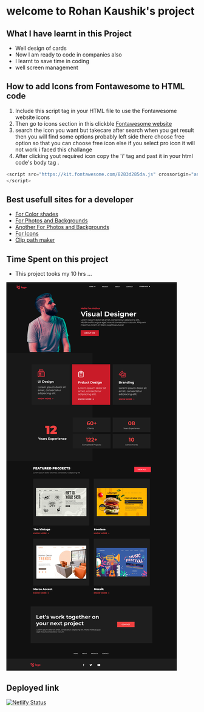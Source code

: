 # welcome to Rohan Kaushik's project


## What I have learnt in this Project
   - Well design of cards
   - Now I am ready to code in companies also
   - I learnt to save time in coding
   - well screen management
   



  ## How to add Icons from Fontawesome to HTML code

  1. Include this script tag in your HTML file to use the Fontawesome website icons 
  2. Then go to icons section in this clickble [Fontawesome website](https://fontawesome.com/)
  3. search the icon you want but takecare after search when you get result then you will find some options probably left side there choose free option so that you can choose free icon else if you select pro icon it will not work i faced this challange
  4. After clicking yout required icon copy the 'i' tag and past it in your html code's body tag .


```javascript
<script src="https://kit.fontawesome.com/8283d285da.js" crossorigin="anonymous">
</script>

```

## Best usefull sites for a developer
-  [For Color shades](https://uicolorpicker.com/)
-  [For Photos and Backgrounds](https://www.pexels.com/)
- [Another For Photos and Backgrounds](https://unsplash.com/)
- [For Icons](https://fontawesome.com/)
- [Clip path maker](https://bennettfeely.com/clippy/)

## Time Spent on this project

- This project tooks my 10 hrs ...


![15th_Project](thumbnail.png)

## Deployed link

[![Netlify Status](https://api.netlify.com/api/v1/badges/50c22984-e316-42fe-a486-74f2fc413df6/deploy-status)](https://rohankaushikproject15.netlify.app/)


